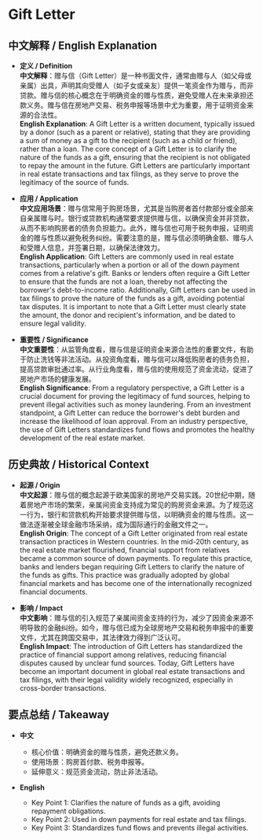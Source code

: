 # Gift Letter

## 中文解释 / English Explanation

* **定义 / Definition**  
  **中文解释**：赠与信（Gift Letter）是一种书面文件，通常由赠与人（如父母或亲属）出具，声明其向受赠人（如子女或亲友）提供一笔资金作为赠与，而非贷款。赠与信的核心概念在于明确资金的赠与性质，避免受赠人在未来承担还款义务。赠与信在房地产交易、税务申报等场景中尤为重要，用于证明资金来源的合法性。  
  **English Explanation**: A Gift Letter is a written document, typically issued by a donor (such as a parent or relative), stating that they are providing a sum of money as a gift to the recipient (such as a child or friend), rather than a loan. The core concept of a Gift Letter is to clarify the nature of the funds as a gift, ensuring that the recipient is not obligated to repay the amount in the future. Gift Letters are particularly important in real estate transactions and tax filings, as they serve to prove the legitimacy of the source of funds.

* **应用 / Application**  
  **中文应用场景**：赠与信常用于购房场景，尤其是当购房者首付款部分或全部来自亲属赠与时。银行或贷款机构通常要求提供赠与信，以确保资金并非贷款，从而不影响购房者的债务负担能力。此外，赠与信也可用于税务申报，证明资金的赠与性质以避免税务纠纷。需要注意的是，赠与信必须明确金额、赠与人和受赠人信息，并签署日期，以确保法律效力。  
  **English Application**: Gift Letters are commonly used in real estate transactions, particularly when a portion or all of the down payment comes from a relative's gift. Banks or lenders often require a Gift Letter to ensure that the funds are not a loan, thereby not affecting the borrower's debt-to-income ratio. Additionally, Gift Letters can be used in tax filings to prove the nature of the funds as a gift, avoiding potential tax disputes. It is important to note that a Gift Letter must clearly state the amount, the donor and recipient's information, and be dated to ensure legal validity.

* **重要性 / Significance**  
  **中文重要性**：从监管角度看，赠与信是证明资金来源合法性的重要文件，有助于防止洗钱等非法活动。从投资角度看，赠与信可以降低购房者的债务负担，提高贷款审批通过率。从行业角度看，赠与信的使用规范了资金流动，促进了房地产市场的健康发展。  
  **English Significance**: From a regulatory perspective, a Gift Letter is a crucial document for proving the legitimacy of fund sources, helping to prevent illegal activities such as money laundering. From an investment standpoint, a Gift Letter can reduce the borrower's debt burden and increase the likelihood of loan approval. From an industry perspective, the use of Gift Letters standardizes fund flows and promotes the healthy development of the real estate market.

## 历史典故 / Historical Context

* **起源 / Origin**  
  **中文起源**：赠与信的概念起源于欧美国家的房地产交易实践。20世纪中期，随着房地产市场的繁荣，亲属间资金支持成为常见的购房资金来源。为了规范这一行为，银行和贷款机构开始要求提供赠与信，以明确资金的赠与性质。这一做法逐渐被全球金融市场采纳，成为国际通行的金融文件之一。  
  **English Origin**: The concept of a Gift Letter originated from real estate transaction practices in Western countries. In the mid-20th century, as the real estate market flourished, financial support from relatives became a common source of down payments. To regulate this practice, banks and lenders began requiring Gift Letters to clarify the nature of the funds as gifts. This practice was gradually adopted by global financial markets and has become one of the internationally recognized financial documents.

* **影响 / Impact**  
  **中文影响**：赠与信的引入规范了亲属间资金支持的行为，减少了因资金来源不明导致的金融纠纷。如今，赠与信已成为全球房地产交易和税务申报中的重要文件，尤其在跨国交易中，其法律效力得到广泛认可。  
  **English Impact**: The introduction of Gift Letters has standardized the practice of financial support among relatives, reducing financial disputes caused by unclear fund sources. Today, Gift Letters have become an important document in global real estate transactions and tax filings, with their legal validity widely recognized, especially in cross-border transactions.

## 要点总结 / Takeaway

* **中文**  
  - 核心价值：明确资金的赠与性质，避免还款义务。  
  - 使用场景：购房首付款、税务申报等。  
  - 延伸意义：规范资金流动，防止非法活动。  

* **English**  
  - Key Point 1: Clarifies the nature of funds as a gift, avoiding repayment obligations.  
  - Key Point 2: Used in down payments for real estate and tax filings.  
  - Key Point 3: Standardizes fund flows and prevents illegal activities.